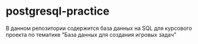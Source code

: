 # postgresql-practice
В данном репозитории содержится база данных на SQL для курсового проекта по тематике "База данных для создания игровых задач"
